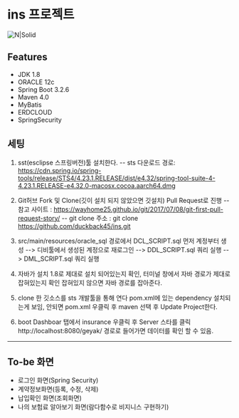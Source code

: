 # ins 프로젝트
![N|Solid](https://mblogthumb-phinf.pstatic.net/MjAxOTA2MjVfMjE3/MDAxNTYxNDQ4NzY2NTE0.TtSGwyFSlna9C5LL_XYDjj4GdJvb4S2es6S88V2bsu0g.rldv6Eh1Zbhhy4n7yNkMmmPEhT8tKU2cdw8cJDddiokg.JPEG.hyderay/1541941442086.jpg?type=w800)

## Features

- JDK 1.8
- ORACLE 12c
- Spring Boot 3.2.6
- Maven 4.0
- MyBatis 
- ERDCLOUD
- SpringSecurity

## 세팅
1. sst(esclipse 스프링버전)툴 설치한다.
-- sts 다운로드 경로: <https://cdn.spring.io/spring-tools/release/STS4/4.23.1.RELEASE/dist/e4.32/spring-tool-suite-4-4.23.1.RELEASE-e4.32.0-macosx.cocoa.aarch64.dmg>

2. Git허브 Fork 및 Clone(깃이 설치 되지 않았으면 깃설치) Pull Request로 진행
--참고 사이트 : https://wayhome25.github.io/git/2017/07/08/git-first-pull-request-story/
-- git clone 주소 : git clone https://github.com/duckback45/ins.git

3. src/main/resources/oracle_sql 경로에서 DCL_SCRIPT.sql 먼저 계정부터 생성 -->  디비툴에서 생성된 계정으로 재로그인 --> DDL_SCRIPT.sql 쿼리 실행 --> DML_SCRIPT.sql 쿼리 실행
4. 자바가 설치 1.8로 제대로 설치 되어있는지 확인, 터미널 창에서 자바 경로가 제대로 잡혀있는지 확인 잡혀있지 않으면 자바 경로를 잡아준다.
5. clone 한 깃소스를 sts 개발툴을 통해 연다 pom.xml에 있는 dependency 설치되는게 보임, 안되면 pom.xml 우클릭 후 maven 선택 후 Update Project한다. 
6. boot Dashboar 탭에서 insurance 우클릭 후 Server 스타를 클릭 http://localhost:8080/geyak/ 경로로 들어가면 데이터를 확인 할 수 있음.

* * *
## To-be 화면
- 로그인 화면(Spring Security)
- 계약정보화면(등록, 수정, 삭제)
- 납입확인 화면(조회화면)
- 나의 보험료 알아보기 화면(람다함수로 비지니스 구현하기)